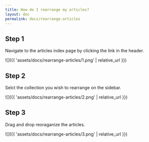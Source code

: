 ```yaml
---
title: How do I rearrange my articles?
layout: doc
permalink: docs/rearrange-articles
---
```



## Step 1

Navigate to the articles index page by clicking the link in the header.

![]({{ 'assets/docs/rearrange-articles/1.png' | relative_url }})


## Step 2

Selct the collection you wish to rearrange on the sidebar.

![]({{ 'assets/docs/rearrange-articles/2.png' | relative_url }})


## Step 3

Drag and drop reoraganize the articles.

![]({{ 'assets/docs/rearrange-articles/3.png' | relative_url }})
